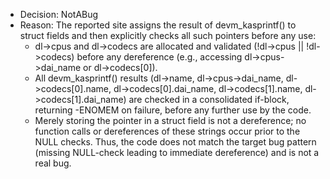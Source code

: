 - Decision: NotABug
- Reason: The reported site assigns the result of devm_kasprintf() to struct fields and then explicitly checks all such pointers before any use:
  - dl->cpus and dl->codecs are allocated and validated (!dl->cpus || !dl->codecs) before any dereference (e.g., accessing dl->cpus->dai_name or dl->codecs[0]).
  - All devm_kasprintf() results (dl->name, dl->cpus->dai_name, dl->codecs[0].name, dl->codecs[0].dai_name, dl->codecs[1].name, dl->codecs[1].dai_name) are checked in a consolidated if-block, returning -ENOMEM on failure, before any further use by the code.
  - Merely storing the pointer in a struct field is not a dereference; no function calls or dereferences of these strings occur prior to the NULL checks.
Thus, the code does not match the target bug pattern (missing NULL-check leading to immediate dereference) and is not a real bug.
